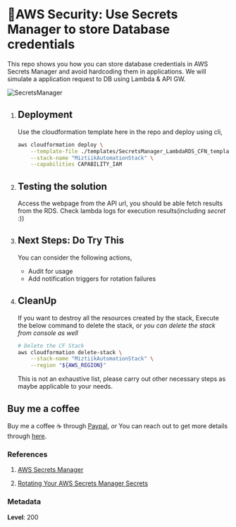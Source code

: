 # 👮AWS Security: Use Secrets Manager to store Database credentials

This repo shows you how you can store database credentials in AWS Secrets Manager and avoid hardcoding them in applications. We will simulate a application request to DB using Lambda & API GW.

![SecretsManager](https://github.com/aws-samples/automating-governance-sample/blob/master/AWS-SecretsManager-Lambda-RDS-blog/secretsmanager_blog.png?raw=true)

1. ## Deployment

      Use the cloudformation template here in the repo and deploy using cli,

    ```bash
    aws cloudformation deploy \
        --template-file ./templates/SecretsManager_LambdaRDS_CFN_template.yml \
        --stack-name "MiztiikAutomationStack" \
        --capabilities CAPABILITY_IAM
    ```

1. ## Testing the solution

    Access the webpage from the API url, you should be able fetch results from the RDS. Check lambda logs for execution results(including _secret_ :))

1. ## Next Steps: Do Try This

    You can consider the following actions,

    - Audit for usage
    - Add notification triggers for rotation failures

1. ## CleanUp

    If you want to destroy all the resources created by the stack, Execute the below command to delete the stack, or _you can delete the stack from console as well_

    ```bash
    # Delete the CF Stack
    aws cloudformation delete-stack \
        --stack-name "MiztiikAutomationStack" \
        --region "${AWS_REGION}"
    ```

    This is not an exhaustive list, please carry out other necessary steps as maybe applicable to your needs.

## Buy me a coffee

Buy me a coffee ☕ through [Paypal](https://paypal.me/valaxy), _or_ You can reach out to get more details through [here](https://youtube.com/c/valaxytechnologies/about).

### References

1. [AWS Secrets Manager](https://aws.amazon.com/secrets-manager/)

1. [Rotating Your AWS Secrets Manager Secrets](https://docs.aws.amazon.com/secretsmanager/latest/userguide/rotating-secrets.html)

### Metadata

**Level**: 200